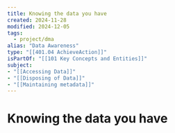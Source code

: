 ```yaml
---
title: Knowing the data you have
created: 2024-11-28
modified: 2024-12-05
tags:
  - project/dma
alias: "Data Awareness"
type: "[[401.04 AchieveAction]]"
isPartOf: "[[101 Key Concepts and Entities]]"
subject:
- "[[Accessing Data]]"
- "[[Disposing of Data]]"
- "[[Maintaining metadata]]"
---
```

# Knowing the data you have
